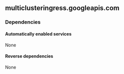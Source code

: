 ## multiclusteringress.googleapis.com

### Dependencies

#### Automatically enabled services

None

#### Reverse dependencies

None
